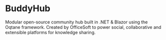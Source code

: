 # BuddyHub
Modular open-source community hub built in .NET &amp; Blazor using the Oqtane framework. Created by OfficeSoft to power social, collaborative and extensible platforms for knowledge sharing.
